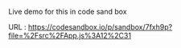 Live demo for this in code sand box

URL : https://codesandbox.io/p/sandbox/7fxh9p?file=%2Fsrc%2FApp.js%3A12%2C31
